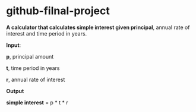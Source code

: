 # github-filnal-project

**A calculator that calculates simple interest given principal**, annual rate of interest and time period in years.

**Input**:

   **p**, principal amount
  
   **t**, time period in years
   
   **r**, annual rate of interest
   
**Output**

   **simple interest** = p * t * r
